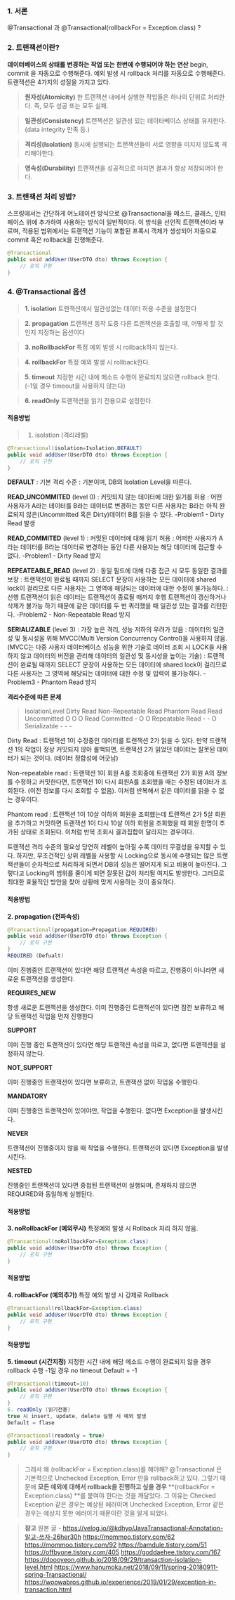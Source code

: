 ### 1. 서론

@Transactional 과 @Transactional(rollbackFor = Exception.class) ?

### 2. 트랜잭션이란?

**데이터베이스의 상태를 변경하는 작업 또는 한번에 수행되어야 하는 연산**
begin, commit 을 자동으로 수행해준다.
예외 발생 시 rollback 처리를 자동으로 수행해준다.
트랜잭션은 4가지의 성질을 가지고 있다.

> **원자성(Atomicity)**
한 트랜잭션 내에서 실행한 작업들은 하나의 단위로 처리한다. 즉, 모두 성공 또는 모두 실패.

> **일관성(Consistency)**
트랜잭션은 일관성 있는 데이타베이스 상태를 유지한다. (data integrity 만족 등.)

>**격리성(Isolation)**
동시에 실행되는 트랜잭션들이 서로 영향을 미치지 않도록 격리해야한다.

> **영속성(Durability)**
트랜잭션을 성공적으로 마치면 결과가 항상 저장되어야 한다.


### 3. 트랜잭션 처리 방법?

스프링에서는 간단하게 어노테이션 방식으로 @Transactional을 메소드, 클래스, 인터페이스 위에 추가하여 사용하는 방식이 일반적이다. 이 방식을 선언적 트랜잭션이라 부르며, 적용된 범위에서는 트랜잭션 기능이 포함된 프록시 객체가 생성되어 자동으로 commit 혹은 rollback을 진행해준다.

```java
@Transactional
public void addUser(UserDTO dto) throws Exception {
	// 로직 구현
}
```


### 4. @Transactional 옵션


> **1. isolation**
트랜잭션에서 일관성없는 데이터 허용 수준을 설정한다

> **2. propagation**
트랜잭션 동작 도중 다른 트랜잭션을 호출할 때, 어떻게 할 것인지 지정하는 옵션이다

> **3. noRollbackFor**
특정 예외 발생 시 rollback하지 않는다.

>**4. rollbackFor**
특정 예외 발생 시 rollback한다.

> **5. timeout**
지정한 시간 내에 메소드 수행이 완료되지 않으면 rollback 한다. (-1일 경우 timeout을 사용하지 않는다)

> **6. readOnly**
트랜잭션을 읽기 전용으로 설정한다.


#### 적용방법
> 1. isolation (격리레벨)


```java
@Transactional(isolation=Isolation.DEFAULT)
public void addUser(UserDTO dto) throws Exception {
	// 로직 구현
}
```

**DEFAULT** : 기본 격리 수준
: 기본이며, DB의 lsolation Level을 따른다.

**READ_UNCOMMITED** (level 0) : 커밋되지 않는 데이터에 대한 읽기를 허용
: 어떤 사용자가 A라는 데이터를 B라는 데이터로 변경하는 동안 다른 사용자는 B라는 아직 완료되지 않은(Uncommitted 혹은 Dirty)데이터 B를 읽을 수 있다.
-Problem1 - Dirty Read 발생

**READ_COMMITED** (level 1) 
: 커밋된 데이터에 대해 읽기 허용
: 어떠한 사용자가 A라는 데이터를 B라는 데이터로 변경하는 동안 다른 사용자는 해당 데이터에 접근할 수 없다.
-Problem1 - Dirty Read 방지

**REPEATEABLE_READ** (level 2) 
: 동일 필드에 대해 다중 접근 시 모두 동일한 결과를 보장
: 트랜잭션이 완료될 때까지 SELECT 문장이 사용하는 모든 데이터에 shared lock이 걸리므로 다른 사용자는 그 영역에 해당되는 데이터에 대한 수정이 불가능하다.
: 선행 트랜잭션이 읽은 데이터는 트랜잭션이 종료될 때까지 후행 트랜잭션이 갱신하거나 삭제가 불가능 하기 때문에 같은 데이터를 두 번 쿼리했을 때 일관성 있는 결과를 리턴한다.
-Problem2 - Non-Repeatable Read 방지

**SERIALIZABLE** (level 3) 
: 가장 높은 격리, 성능 저하의 우려가 있음
: 데이터의 일관성 및 동시성을 위해 MVCC(Multi Version Concurrency Control)을 사용하지 않음.
(MVCC는 다중 사용자 데이터베이스 성능을 위한 기술로 데이터 조회 시 LOCK을 사용하지 않고 데이터의 버전을 관리해 데이터의 일관성 및 동시성을 높이는 기술)
: 트랜잭션이 완료될 때까지 SELECT 문장이 사용하는 모든 데이터에 shared lock이 걸리므로 다른 사용자는 그 영역에 해당되는 데이터에 대한 수정 및 입력이 불가능하다.
-Problem3 - Phantom Read 방지

**격리수준에 따른 문제**

> IsolationLevel	Dirty Read	Non-Repeatable Read	Phantom Read
Read Uncommitted	O	O	O
Read Committed	-	O	O
Repeatable Read	-	-	O
Serializable	-	-	-

Dirty Read
: 트랜잭션 1이 수정중인 데이터를 트랜잭션 2가 읽을 수 있다. 만약 드랜잭션 1의 작업이 정상 커밋되지 않아 롤백되면, 트랜잭션 2가 읽었던 데이터는 잘못된 데이터가 되는 것이다.
(데이터 정합성에 어긋남)

Non-repeatable read
: 트랜잭션 1이 회원 A를 조회중에 트랜잭션 2가 회원 A의 정보를 수정하고 커밋한다면, 트랜잭션 1이 다시 회원A를 조회했을 때는 수정된 데이터가 조회된다. (이전 정보를 다시 조회할 수 없음). 이처럼 반복해서 같은 데이터를 읽을 수 없는 경우이다.

Phantom read
: 트랜잭션 1이 10살 이하의 회원을 조회했는데 트랜잭션 2가 5살 회원을 추가하고 커밋하면 트랜잭션 1이 다시 10살 이하 회원을 조회했을 때 회원 한명이 추가된 상태로 조회된다. 이처럼 반복 조회시 결과집합이 달라지는 경우이다.

트랜잭션 격리 수준의 필요성
당연히 레벨이 높아질 수록 데이터 무결성을 유지할 수 있다.
하지만, 무조건적인 상위 레벨을 사용할 시 Locking으로 동시에 수행되는 많은 트랜잭션들이 순차적으로 처리하게 되면서 DB의 성능은 떨어지게 되고 비용이 높아진다.
그렇다고 Locking의 범위를 줄이게 되면 잘못된 값이 처리될 여지도 발생한다.
그러므로 최대한 효율적인 방안을 찾아 상황에 맞게 사용하는 것이 중요하다.


#### 적용방법
**2. propagation (전파속성)**

```java
@Transactional(propagation=Propagation.REQUIRED)
public void addUser(UserDTO dto) throws Exception {
	// 로직 구현
}
REQUIRED (Defualt)
```

이미 진행중인 트랜잭션이 있다면 해당 트랜잭션 속성을 따르고, 진행중이 아니라면 새로운 트랜잭션을 생성한다.

**REQUIRES_NEW**

항생 새로운 트랜잭션을 생성한다. 이미 진행중인 트랜잭션이 있다면 잠깐 보류하고 해당 트랜잭션 작업을 먼저 진행한다

**SUPPORT**

이미 진행 중인 트랜잭션이 있다면 해당 트랜잭션 속성을 따르고, 없다면 트랜잭션을 설정하지 않는다.

**NOT_SUPPORT**

이미 진행중인 트랜잭션이 있다면 보류하고, 트랜잭션 없이 작업을 수행한다.

**MANDATORY**

이미 진행중인 트랜잭션이 있어야만, 작업을 수행한다. 없다면 Exception을 발생시킨다.

**NEVER**

트랜잭션이 진행중이지 않을 때 작업을 수행한다. 트랜잭션이 있다면 Exception을 발생시킨다.

**NESTED**

진행중인 트랜잭션이 있다면 중첩된 트랜잭션이 실행되며, 존재하지 않으면 REQUIRED와 동일하게 실행된다.

#### 적용방법

**3. noRollbackFor (예외무시)**
특정예외 발생 시 Rollback 처리 하지 않음.

```java
@Transactional(noRollbackFor=Exception.class)
public void addUser(UserDTO dto) throws Exception {
	// 로직 구현
}
```


#### 적용방법

**4. rollbackFor (예외추가)**
특정 예외 발생 시 강제로 Rollback

```java
@Transactional(rollbackFor=Exception.class)
public void addUser(UserDTO dto) throws Exception {
	// 로직 구현
}
```

#### 적용방법
**5. timeout (시간지정)**
지정한 시간 내에 해당 메소드 수행이 완료되지 않을 경우 rollback 수행
-1일 경우 no timeout
Default = -1

```java
@Transactional(timeout=10)
public void addUser(UserDTO dto) throws Exception {
	// 로직 구현
}
6. readOnly (읽기전용)
true 시 insert, update, delete 실행 시 예외 발생
Default = flase

```
```java
@Transactional(readonly = true)
public void addUser(UserDTO dto) throws Exception {
	// 로직 구현
}
```


> 그래서 왜 (rollbackFor = Exception.class)를 해야해?
@Transactional 은 기본적으로 Unchecked Exception, Error 만을 rollback하고 있다.
그렇기 때문에 **모든 예외에 대해서 rollback을 진행하고 싶을 경우**
**(rollbackFor = Exception.class) **를 붙여야 한다는 것을 깨달았다.
그 이유는 Checked Exception 같은 경우는 예상된 에러이며
Unchecked Exception, Error 같은 경우는 예상치 못한 에러이기 때문이란 것을 알게 되었다.


> **참고**
원본 글 - https://velog.io/@kdhyo/JavaTransactional-Annotation-알고-쓰자-26her30h
https://mommoo.tistory.com/62
https://mommoo.tistory.com/92
https://bamdule.tistory.com/51
https://offbyone.tistory.com/405
https://goddaehee.tistory.com/167
https://doooyeon.github.io/2018/09/29/transaction-isolation-level.html
https://www.hanumoka.net/2018/09/11/spring-20180911-spring-Transactional/
https://woowabros.github.io/experience/2019/01/29/exception-in-transaction.html
